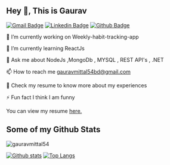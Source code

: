 ## Hey 👋, This is Gaurav
[![Gmail Badge](https://img.shields.io/badge/-gauravmittal54bd@gmail.com-c14438?style=flat&logo=Gmail&logoColor=white&link=mailto:gauravmittal54bd@gmail.com)](mailto:gauravmittal54bd@gmail.com) 
[![Linkedin Badge](https://img.shields.io/badge/-gauravmittal-301972201-0072b1?style=flat&logo=Linkedin&logoColor=white&link=https://www.linkedin.com/in/gauravmittal-301972201/)](https://www.linkedin.com/in/gauravmittal-301972201/) [![Github Badge](https://img.shields.io/badge/-gauravmittal54-grey?style=flat&logo=github&logoColor=white&link=https://github.com/gauravmittal54/)](https://www.github.com/gauravmittal54/) <p align='left'>🔭 I’m currently working on Weekly-habit-tracking-app

🌱 I’m currently learning ReactJs

💬 Ask me about NodeJs ,MongoDb , MYSQL , REST API's , .NET

📫 How to reach me gauravmittal54bd@gmail.com

📄 Check my resume to know more about my experiences 

⚡ Fun fact I think I am funny</p><p align='left'> You can view my resume <a href='https://drive.google.com/file/d/1zbuByoxc7AlADyrvAY0kVlqKYsx0CUik/view?usp=sharing ' target=_blank><u>here</u>.</a></p>
## Some of my Github Stats
<p align=left> <img src=https://komarev.com/ghpvc/?username=gauravmittal54 alt=gauravmittal54 /> </p>

[![Github stats](https://github-readme-stats.vercel.app/api?username=gauravmittal54&show_icons=true&include_all_commits=true)](https://github.com/gauravmittal54/github-readme-stats)
[![Top Langs](https://github-readme-stats.vercel.app/api/top-langs/?username=gauravmittal54&layout=compact)](https://github.com/gauravmittal54/github-readme-stats)
